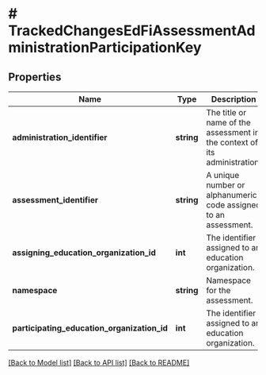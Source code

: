 # # TrackedChangesEdFiAssessmentAdministrationParticipationKey

## Properties

Name | Type | Description | Notes
------------ | ------------- | ------------- | -------------
**administration_identifier** | **string** | The title or name of the assessment in the context of its administration. | [optional]
**assessment_identifier** | **string** | A unique number or alphanumeric code assigned to an assessment. | [optional]
**assigning_education_organization_id** | **int** | The identifier assigned to an education organization. | [optional]
**namespace** | **string** | Namespace for the assessment. | [optional]
**participating_education_organization_id** | **int** | The identifier assigned to an education organization. | [optional]

[[Back to Model list]](../../README.md#models) [[Back to API list]](../../README.md#endpoints) [[Back to README]](../../README.md)
